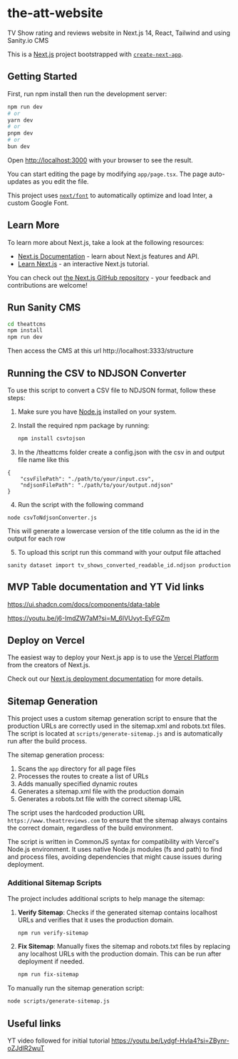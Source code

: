 # the-att-website
TV Show rating and reviews website in Next.js 14, React, Tailwind and using Sanity.io CMS

This is a [Next.js](https://nextjs.org/) project bootstrapped with [`create-next-app`](https://github.com/vercel/next.js/tree/canary/packages/create-next-app).

## Getting Started

First, run npm install then run the development server:

```bash
npm run dev
# or
yarn dev
# or
pnpm dev
# or
bun dev
```

Open [http://localhost:3000](http://localhost:3000) with your browser to see the result.

You can start editing the page by modifying `app/page.tsx`. The page auto-updates as you edit the file.

This project uses [`next/font`](https://nextjs.org/docs/basic-features/font-optimization) to automatically optimize and load Inter, a custom Google Font.

## Learn More

To learn more about Next.js, take a look at the following resources:

- [Next.js Documentation](https://nextjs.org/docs) - learn about Next.js features and API.
- [Learn Next.js](https://nextjs.org/learn) - an interactive Next.js tutorial.

You can check out [the Next.js GitHub repository](https://github.com/vercel/next.js/) - your feedback and contributions are welcome!

## Run Sanity CMS
```bash
cd theattcms
npm install
npm run dev
```
Then access the CMS at this url
http://localhost:3333/structure

## Running the CSV to NDJSON Converter

To use this script to convert a CSV file to NDJSON format, follow these steps:

1. Make sure you have [Node.js](https://nodejs.org/) installed on your system.

2. Install the required npm package by running:

   ```bash
   npm install csvtojson

3. In the /theattcms folder create a config.json with the csv in and output file name like this
```
{
    "csvFilePath": "./path/to/your/input.csv",
    "ndjsonFilePath": "./path/to/your/output.ndjson"
}

```
4. Run the script with the following command

`node csvToNdjsonConverter.js`

This will generate a lowercase version of the title column as the id in the output for each row

5. To upload this script run this command with your output file attached

`sanity dataset import tv_shows_converted_readable_id.ndjson production`


## MVP Table documentation and YT Vid links
<https://ui.shadcn.com/docs/components/data-table>

<https://youtu.be/j6-ImdZW7aM?si=M_6lVUvyt-EyFGZm>

## Deploy on Vercel

The easiest way to deploy your Next.js app is to use the [Vercel Platform](https://vercel.com/new?utm_medium=default-template&filter=next.js&utm_source=create-next-app&utm_campaign=create-next-app-readme) from the creators of Next.js.

Check out our [Next.js deployment documentation](https://nextjs.org/docs/deployment) for more details.

## Sitemap Generation

This project uses a custom sitemap generation script to ensure that the production URLs are correctly used in the sitemap.xml and robots.txt files. The script is located at `scripts/generate-sitemap.js` and is automatically run after the build process.

The sitemap generation process:

1. Scans the `app` directory for all page files
2. Processes the routes to create a list of URLs
3. Adds manually specified dynamic routes
4. Generates a sitemap.xml file with the production domain
5. Generates a robots.txt file with the correct sitemap URL

The script uses the hardcoded production URL `https://www.theattreviews.com` to ensure that the sitemap always contains the correct domain, regardless of the build environment.

The script is written in CommonJS syntax for compatibility with Vercel's Node.js environment. It uses native Node.js modules (fs and path) to find and process files, avoiding dependencies that might cause issues during deployment.

### Additional Sitemap Scripts

The project includes additional scripts to help manage the sitemap:

1. **Verify Sitemap**: Checks if the generated sitemap contains localhost URLs and verifies that it uses the production domain.
   ```bash
   npm run verify-sitemap
   ```

2. **Fix Sitemap**: Manually fixes the sitemap and robots.txt files by replacing any localhost URLs with the production domain. This can be run after deployment if needed.
   ```bash
   npm run fix-sitemap
   ```

To manually run the sitemap generation script:

```bash
node scripts/generate-sitemap.js
```

## Useful links
YT video followed for initial tutorial
https://youtu.be/Lydgf-Hvla4?si=ZBynr-oZJdlR2wuT